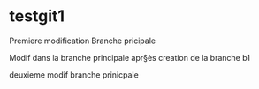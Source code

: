 # testgit1
 Premiere modification Branche pricipale
 
 Modif dans la branche principale apr§ès creation de la branche b1

 deuxieme modif branche prinicpale
 